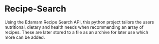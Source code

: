 # Recipe-Search

Using the Edamam Recipe Search API, this python project tailors the users nutritional, dietary and  health needs when recommending an array of recipes. These are later stored to a file as an archive for later use which more can be added.
